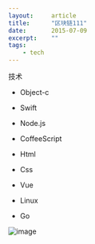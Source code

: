 ```yaml
---
layout:     article
title:      "区块链111"
date:       2015-07-09
excerpt:    ""
tags:
    - tech
---
```


技术
<!-- more -->
- Object-c
- Swift

- Node.js
- CoffeeScript

- Html
- Css
- Vue

- Linux

- Go



![image](http://wapfile.desktx.com/pc/160914/bigpic/zjgcsfj1920x12005953.jpg)


